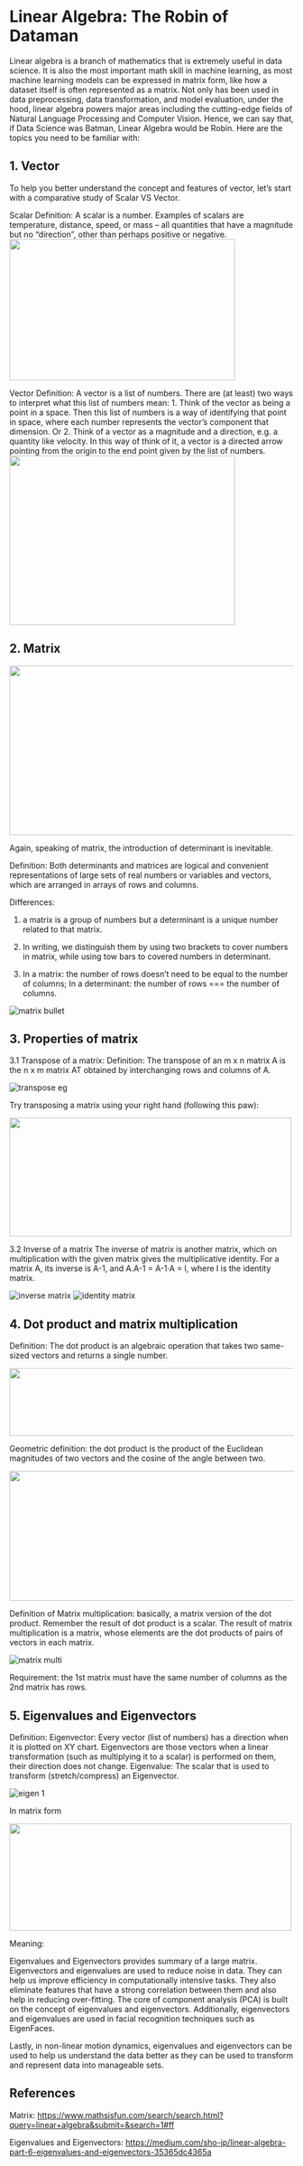# Linear Algebra: The Robin of Dataman

Linear algebra is a branch of mathematics that is extremely useful in data science. It is also the most important math skill in machine learning, as most machine learning models can be expressed in matrix form, like how a dataset itself is often represented as a matrix. Not only has been used in data preprocessing, data transformation, and model evaluation, under the hood, linear algebra powers major areas including the cutting-edge fields of Natural Language Processing and Computer Vision. Hence, we can say that, if Data Science was Batman, Linear Algebra would be Robin. Here are the topics you need to be familiar with:

## 1.	Vector
To help you better understand the concept and features of vector, let’s start with a comparative study of Scalar VS Vector.

Scalar Definition: A scalar is a number. Examples of scalars are temperature, distance, speed, or mass – all quantities that have a magnitude but no “direction”, other than perhaps positive or negative.   
<img src="https://user-images.githubusercontent.com/80931965/172498631-bc720ea9-2897-40dc-8bb4-e5e50b88b6e6.png" width="400" height="250">

Vector Definition: A vector is a list of numbers. There are (at least) two ways to interpret what this list of numbers mean: 1. Think of the vector as being a point in a space. Then this list of numbers is a way of identifying that point in space, where each number represents the vector’s component that dimension. Or 2. Think of a vector as a magnitude and a direction, e.g. a quantity like velocity. In this way of think of it, a vector is a directed arrow pointing from the origin to the end point given by the list of numbers.  
 <img src="https://user-images.githubusercontent.com/80931965/172498629-73cef488-ab6c-462b-be9f-e32f1081f3ea.png" width="400" height="300">

## 2.	Matrix

 <img src="https://user-images.githubusercontent.com/80931965/172498619-99cb2606-3f5b-426a-af21-9340d970d96c.gif" width="700" height="300">
 
Again, speaking of matrix, the introduction of determinant is inevitable. 

Definition: Both determinants and matrices are logical and convenient representations of large sets of real numbers or variables and vectors, which are arranged in arrays of rows and columns.

Differences:
1.	a matrix is a group of numbers but a determinant is a unique number related to that matrix. 

2.	In writing, we distinguish them by using two brackets to cover numbers in matrix, while using tow bars to covered numbers in determinant.

3.	In a matrix: the number of rows doesn’t need to be equal to the number of columns;
In a determinant: the number of rows === the number of columns.

![matrix bullet](https://user-images.githubusercontent.com/80931965/172498620-eb723473-829d-4bcf-867b-014200f2cc88.png)

## 3. Properties of matrix

3.1 Transpose of a matrix:
Definition: The transpose of an m x n matrix A is the n x m matrix AT obtained by interchanging rows and columns of A.

![transpose eg](https://user-images.githubusercontent.com/80931965/172498630-c54d2c92-0723-4ab0-81b7-dedd35652e18.png)

Try transposing a matrix using your right hand (following this paw):

 <img src="https://user-images.githubusercontent.com/80931965/172498614-ba579d9e-c041-4988-a495-6b0048a32856.png" width="500" height="210">
                             
3.2 Inverse of a matrix
The inverse of matrix is another matrix, which on multiplication with the given matrix gives the multiplicative identity. For a matrix A, its inverse is A-1, and A.A-1 = A-1·A = I, where I is the identity matrix.
          
![inverse matrix](https://user-images.githubusercontent.com/80931965/172498618-62de0871-4def-4930-96d7-bd6f77ba5f4e.png)   ![identity matrix](https://user-images.githubusercontent.com/80931965/172498616-d0e9b9d3-fc06-4fcb-8021-ae35eefbef37.png)

## 4.	Dot product and matrix multiplication

Definition: The dot product is an algebraic operation that takes two same-sized vectors and returns a single number.

<img src="https://user-images.githubusercontent.com/80931965/172498633-fca891b4-fd2d-4926-97a0-1b3b36a4cf6e.png" width="600" height="120">
                                 
Geometric definition: the dot product is the product of the Euclidean magnitudes of two vectors and the cosine of the angle between two.

<img src="https://user-images.githubusercontent.com/80931965/172498615-4d0f8bb6-e0d6-4b54-94e9-6215d92954be.png" width="600" height="230">

Definition of Matrix multiplication: basically, a matrix version of the dot product. Remember the result of dot product is a scalar. The result of matrix multiplication is a matrix, whose elements are the dot products of pairs of vectors in each matrix. 

![matrix multi](https://user-images.githubusercontent.com/80931965/172498621-b0f9a585-b88c-4c50-8c01-4bfeed366635.png)

Requirement: 
 the 1st matrix must have the same number of columns as the 2nd matrix has rows.

## 5. Eigenvalues and Eigenvectors

Definition:
Eigenvector: Every vector (list of numbers) has a direction when it is plotted on XY chart. Eigenvectors are those vectors when a linear transformation (such as multiplying it to a scalar) is performed on them, their direction does not change.
Eigenvalue: The scalar that is used to transform (stretch/compress) an Eigenvector.
 
![eigen 1](https://user-images.githubusercontent.com/80931965/172498635-7d9da619-94d1-4ef2-abf8-9da97a42aa9b.png)

In matrix form

<img src="https://user-images.githubusercontent.com/80931965/172498613-f65a829a-4a88-49ec-ba8a-36f611629ec1.png" width="500" height="190">

Meaning: 

Eigenvalues and Eigenvectors provides summary of a large matrix.
Eigenvectors and eigenvalues are used to reduce noise in data. They can help us improve efficiency in computationally intensive tasks. They also eliminate features that have a strong correlation between them and also help in reducing over-fitting. The core of component analysis (PCA) is built on the concept of eigenvalues and eigenvectors. Additionally, eigenvectors and eigenvalues are used in facial recognition techniques such as EigenFaces.

Lastly, in non-linear motion dynamics, eigenvalues and eigenvectors can be used to help us understand the data better as they can be used to transform and represent data into manageable sets.

## References

Matrix: 
https://www.mathsisfun.com/search/search.html?query=linear+algebra&submit=&search=1#ff

Eigenvalues and Eigenvectors: 
https://medium.com/sho-jp/linear-algebra-part-6-eigenvalues-and-eigenvectors-35365dc4365a


